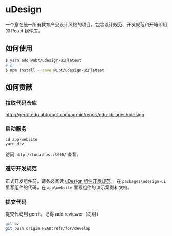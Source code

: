 # uDesign

一个意在统一所有教育产品设计风格的项目，包含设计规范、开发规范和开箱即用的 React 组件库。

## 如何使用

```bash
$ yarn add @ubt/udesign-ui@latest
# or
$ npm install --save @ubt/udesign-ui@latest
```

## 如何贡献

### 拉取代码仓库

http://gerrit.edu.ubtrobot.com/admin/repos/edu-libraries/udesign

### 启动服务

```
cd app\website
yarn dev
```

访问 `http://localhost:3000/` 查看。

### 遵守开发规范

正式开发组件前，请务必阅读 [uDesign 组件开发规范](\spec.md)。
在 `packages\udesign-ui` 里写组件的代码，在 `app\website` 里写组件的演示案例和文档。

### 提交代码

提交代码到 gerrit，记得 add reviewer（向明）
```bash
git cz
git push origin HEAD:refs/for/develop
```
